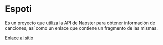 # Espoti

Es un proyecto que utiliza la API de Napster para obtener información de canciones, así como un enlace que contiene un fragmento de las mismas.

[Enlace al sitio](https://espoti.vercel.app)

